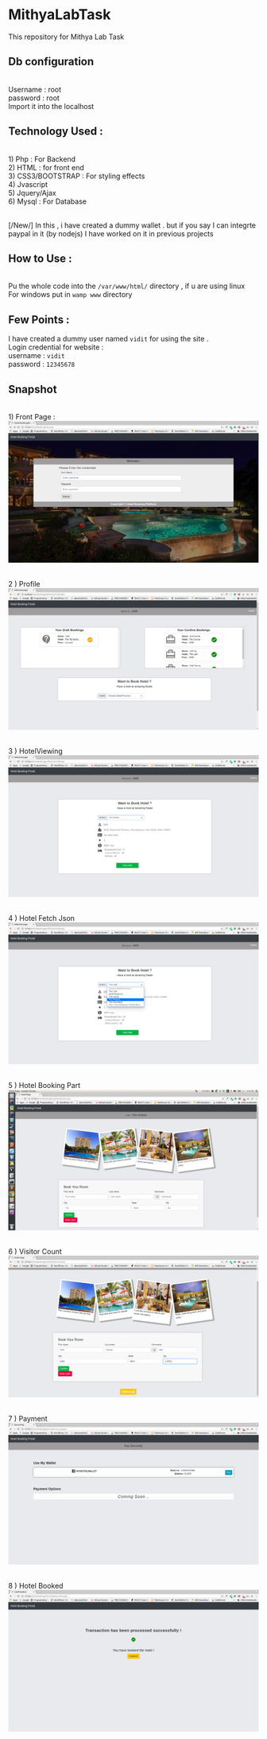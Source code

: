 # MithyaLabTask
This repository for Mithya Lab Task

## Db configuration 
<br />Username : root
<br />password : root
<br />Import it into the localhost

## Technology Used :
<br />1) Php : For Backend
<br />2) HTML : for front end
<br />3) CSS3/BOOTSTRAP : For styling effects
<br />4) Jvascript
<br />5) Jquery/Ajax
<br />6) Mysql : For Database

<br/>[/New/] In this , i have created a dummy wallet . but if you say I can integrte paypal in it (by nodejs) I have worked on it in previous projects

## How to Use :
<br /> Pu the whole code into the `/var/www/html/` directory , if u are using linux
<br/> For windows put in `wamp www` directory

## Few Points :
I have created a dummy user named `vidit` for using the site .
<br /> Login credential for website :
 <br />     username : `vidit`
 <br />      password : `12345678`
 
 ## Snapshot
 <br /> 1) Front Page :
 ![alt text](images/front_page.png)

<br /> 2 ) Profile
 ![alt text](images/home(2).png)
 
 <br /> 3 ) HotelViewing
 ![alt text](images/HotelViewing.png)
 
 <br /> 4 ) Hotel Fetch Json
 ![alt text](images/HotelFetchJson.png)
 
 <br /> 5 ) Hotel Booking Part
 ![alt text](images/HotelBookingPart.png)
 
 <br /> 6 ) Visitor Count
 ![alt text](images/visitor_count.png)
 
 <br /> 7 ) Payment
 ![alt text](images/payment.png)
 
 <br /> 8 ) Hotel Booked
 ![alt text](images/hotelBooked.png)
